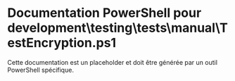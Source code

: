# Documentation PowerShell pour development\testing\tests\manual\TestEncryption.ps1

Cette documentation est un placeholder et doit être générée par un outil PowerShell spécifique.
